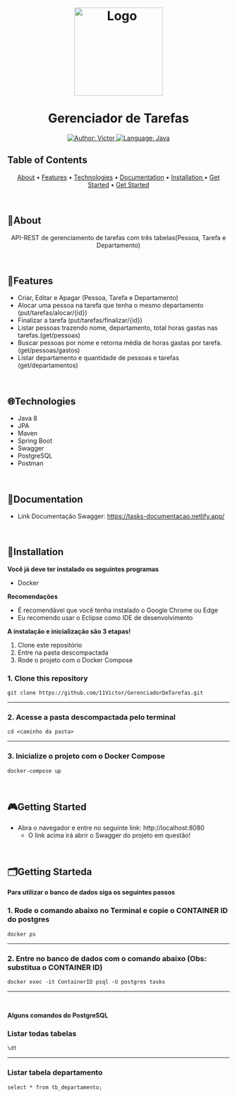 <h1 align="center">
	<img src="https://i.imgur.com/USFFl6m.png"  alt="Logo"  width="200"><br><br>
    Gerenciador de Tarefas
</h1>

<div>
    <p align="center">
    <a href="https://www.linkedin.com/in/victor-valencio-854012209/" target="_blank">
        <img src="https://img.shields.io/static/v1?label=Author&message=Victor Valencio&color=00ba6d&style=for-the-badge&logo=LinkedIn" alt="Author: Victor">
    </a>
    <a href="#">
		<img  src="https://img.shields.io/static/v1?label=Language&message=Java&color=red&style=for-the-badge&logo=Java"  alt="Language: Java">
	</a>
    </p>
</div>

## Table of Contents

<p align="center">
 <a href="#about">About</a> •
 <a href="#features">Features</a> •
 <a href="#technologies">Technologies</a> • 
 <a href="#documentation">Documentation</a> •
 <a href="#installation ">Installation </a> •
 <a href="#getting-started">Get Started</a> •
 <a href="#getting-starteda">Get Started</a>
 
</p>

<br>

## 📌About

<div>
    <p align="center">
    API-REST de gerenciamento de tarefas com três tabelas(Pessoa, Tarefa e Departamento)
    </p>
</div>

<br>

## 🚀Features

- Criar, Editar e Apagar (Pessoa, Tarefa e Departamento)
- Alocar uma pessoa na tarefa que tenha o mesmo departamento (put/tarefas/alocar/{id})
- Finalizar a tarefa (put/tarefas/finalizar/{id})
- Listar pessoas trazendo nome, departamento, total horas gastas nas tarefas.(get/pessoas)
- Buscar pessoas por nome e retorna média de horas gastas por tarefa. (get/pessoas/gastos)
- Listar departamento e quantidade de pessoas e tarefas (get/departamentos)

<br>

## 🌐Technologies

- Java 8
- JPA
- Maven
- Spring Boot
- Swagger
- PostgreSQL
- Postman

<br>

## 📃Documentation

- Link Documentação Swagger: https://tasks-documentacao.netlify.app/

<br>

## 📕Installation
**Você já deve ter instalado os seguintes programas**
- Docker

**Recomendações**
- É recomendável que você tenha instalado o Google Chrome ou Edge
- Eu recomendo usar o Eclipse como IDE de desenvolvimento

**A instalação e inicialização são 3 etapas!**
1. Clone este repositório
2. Entre na pasta descompactada
3. Rode o projeto com o Docker Compose

### 1. Clone this repository
```
git clone https://github.com/11Victor/GerenciadorDeTarefas.git
```
---

### 2. Acesse a pasta descompactada pelo terminal
```
cd <caminho da pasta>
```
---

### 3. Inicialize o projeto com o Docker Compose
```
docker-compose up
```


<br>

## 🎮Getting Started
- Abra o navegador e entre no seguinte link: http://localhost:8080
    - O link acima irá abrir o Swagger do projeto em questão!

<br>

## 🗂️Getting Starteda
**Para utilizar o banco de dados siga os seguintes passos**

### 1. Rode o comando abaixo no Terminal e copie o CONTAINER ID do postgres
```
docker ps
```
---
### 2. Entre no banco de dados com o comando abaixo (Obs: substitua o CONTAINER ID)
```
docker exec -it ContainerID psql -U postgres tasks
```
---
<br>

**Alguns comandos do PostgreSQL**
### Listar todas tabelas
```
\dt
```
---
### Listar tabela departamento
```
select * from tb_departamento;
```